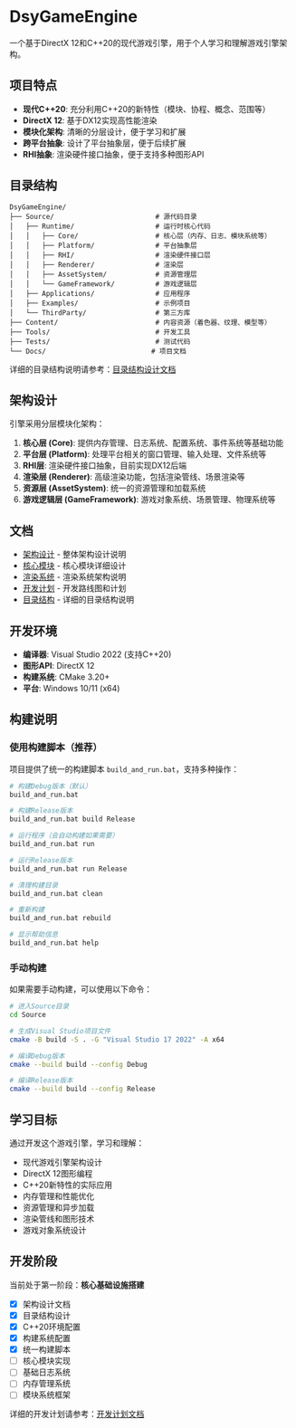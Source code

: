 # DsyGameEngine

一个基于DirectX 12和C++20的现代游戏引擎，用于个人学习和理解游戏引擎架构。

## 项目特点

- **现代C++20**: 充分利用C++20的新特性（模块、协程、概念、范围等）
- **DirectX 12**: 基于DX12实现高性能渲染
- **模块化架构**: 清晰的分层设计，便于学习和扩展
- **跨平台抽象**: 设计了平台抽象层，便于后续扩展
- **RHI抽象**: 渲染硬件接口抽象，便于支持多种图形API

## 目录结构

```
DsyGameEngine/
├── Source/                         # 源代码目录
│   ├── Runtime/                    # 运行时核心代码
│   │   ├── Core/                   # 核心层（内存、日志、模块系统等）
│   │   ├── Platform/               # 平台抽象层
│   │   ├── RHI/                    # 渲染硬件接口层
│   │   ├── Renderer/               # 渲染层
│   │   ├── AssetSystem/            # 资源管理层
│   │   └── GameFramework/          # 游戏逻辑层
│   ├── Applications/               # 应用程序
│   ├── Examples/                   # 示例项目
│   └── ThirdParty/                 # 第三方库
├── Content/                        # 内容资源（着色器、纹理、模型等）
├── Tools/                          # 开发工具
├── Tests/                          # 测试代码
└── Docs/                          # 项目文档
```

详细的目录结构说明请参考：[目录结构设计文档](Docs/DirectoryStructure.md)

## 架构设计

引擎采用分层模块化架构：

1. **核心层 (Core)**: 提供内存管理、日志系统、配置系统、事件系统等基础功能
2. **平台层 (Platform)**: 处理平台相关的窗口管理、输入处理、文件系统等
3. **RHI层**: 渲染硬件接口抽象，目前实现DX12后端
4. **渲染层 (Renderer)**: 高级渲染功能，包括渲染管线、场景渲染等
5. **资源层 (AssetSystem)**: 统一的资源管理和加载系统
6. **游戏逻辑层 (GameFramework)**: 游戏对象系统、场景管理、物理系统等

## 文档

- [架构设计](Docs/ArchitectureDesign.md) - 整体架构设计说明
- [核心模块](Docs/CoreModules.md) - 核心模块详细设计
- [渲染系统](Docs/RenderingSystem.md) - 渲染系统架构说明
- [开发计划](Docs/DevelopmentPlan.md) - 开发路线图和计划
- [目录结构](Docs/DirectoryStructure.md) - 详细的目录结构说明

## 开发环境

- **编译器**: Visual Studio 2022 (支持C++20)
- **图形API**: DirectX 12
- **构建系统**: CMake 3.20+
- **平台**: Windows 10/11 (x64)

## 构建说明

### 使用构建脚本（推荐）

项目提供了统一的构建脚本 `build_and_run.bat`，支持多种操作：

```bash
# 构建Debug版本（默认）
build_and_run.bat

# 构建Release版本
build_and_run.bat build Release

# 运行程序（会自动构建如果需要）
build_and_run.bat run

# 运行Release版本
build_and_run.bat run Release

# 清理构建目录
build_and_run.bat clean

# 重新构建
build_and_run.bat rebuild

# 显示帮助信息
build_and_run.bat help
```

### 手动构建

如果需要手动构建，可以使用以下命令：

```bash
# 进入Source目录
cd Source

# 生成Visual Studio项目文件
cmake -B build -S . -G "Visual Studio 17 2022" -A x64

# 编译Debug版本
cmake --build build --config Debug

# 编译Release版本
cmake --build build --config Release
```

## 学习目标

通过开发这个游戏引擎，学习和理解：

- 现代游戏引擎架构设计
- DirectX 12图形编程
- C++20新特性的实际应用
- 内存管理和性能优化
- 资源管理和异步加载
- 渲染管线和图形技术
- 游戏对象系统设计

## 开发阶段

当前处于第一阶段：**核心基础设施搭建**

- [x] 架构设计文档
- [x] 目录结构设计
- [x] C++20环境配置
- [x] 构建系统配置
- [x] 统一构建脚本
- [ ] 核心模块实现
- [ ] 基础日志系统
- [ ] 内存管理系统
- [ ] 模块系统框架

详细的开发计划请参考：[开发计划文档](Docs/DevelopmentPlan.md)